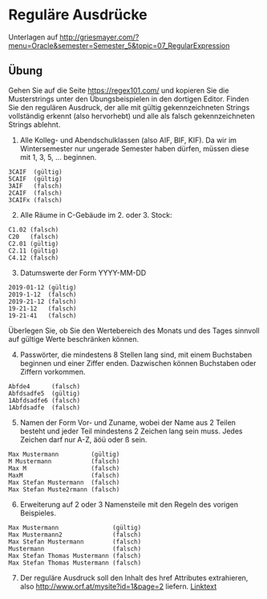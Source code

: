 # Reguläre Ausdrücke

Unterlagen auf http://griesmayer.com/?menu=Oracle&semester=Semester_5&topic=07_RegularExpression

## Übung
Gehen Sie auf die Seite https://regex101.com/ und kopieren Sie die Musterstrings unter den Übungsbeispielen
in den dortigen Editor. Finden Sie den regulären Ausdruck, der alle mit gültig gekennzeichneten Strings 
vollständig erkennt (also hervorhebt) und alle als falsch gekennzeichneten Strings ablehnt.

1. Alle Kolleg- und Abendschulklassen (also AIF, BIF, KIF). Da wir im Wintersemester nur ungerade Semester
haben dürfen, müssen diese mit 1, 3, 5, ... beginnen.
```
3CAIF  (gültig)
5CAIF  (gültig)
3AIF   (falsch)
2CAIF  (falsch)
3CAIFx (falsch)
```

2. Alle Räume in C-Gebäude im 2. oder 3. Stock:
```
C1.02 (falsch)
C20   (falsch)
C2.01 (gültig)
C2.11 (gültig)
C4.12 (falsch)
```

3. Datumswerte der Form YYYY-MM-DD
```
2019-01-12 (gültig)
2019-1-12  (falsch)
2019-21-12 (falsch)
19-21-12   (falsch)
19-21-41   (falsch)
```

Überlegen Sie, ob Sie den Wertebereich des Monats und des Tages sinnvoll auf gültige Werte beschränken können.

4. Passwörter, die mindestens 8 Stellen lang sind, mit einem Buchstaben beginnen und einer Ziffer enden. Dazwischen können Buchstaben oder Ziffern vorkommen.
```
Abfde4      (falsch)
Abfdsadfe5  (gültig)
1Abfdsadfe6 (falsch)
1Abfdsadfe  (falsch)
```

5. Namen der Form Vor- und Zuname, wobei der Name aus 2 Teilen besteht und jeder Teil mindestens 2 Zeichen lang sein muss. Jedes Zeichen darf nur A-Z, äöü oder ß sein.
```
Max Mustermann         (gültig)
M Mustermann           (falsch)
Max M                  (falsch)
MaxM                   (falsch)
Max Stefan Mustermann  (falsch)
Max Stefan Muste2rmann (falsch)
```

6. Erweiterung auf 2 oder 3 Namensteile mit den Regeln des vorigen Beispieles.
```
Max Mustermann               (gültig)
Max Mustermann2              (falsch)
Max Stefan Mustermann        (falsch)
Mustermann                   (falsch)
Max Stefan Thomas Mustermann (falsch)
Max Stefan Thomas Mustermann (falsch)
```

7. Der reguläre Ausdruck soll den Inhalt des href Attributes extrahieren, also http://www.orf.at/mysite?id=1&page=2 liefern.
<a href="http://www.orf.at/mysite?id=1&page=2">Linktext</a>

